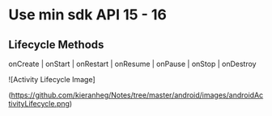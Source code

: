 # Use min sdk API 15 - 16


Lifecycle Methods
---
onCreate | onStart | onRestart | onResume | onPause | onStop  | onDestroy 
            

![Activity Lifecycle Image]

(https://github.com/kieranheg/Notes/tree/master/android/images/androidActivityLifecycle.png)
